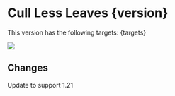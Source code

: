 # Cull Less Leaves {version}

This version has the following targets:
{targets}

[![](https://short.isxander.dev/bisect-img)](https://short.isxander.dev/bisect)

## Changes

Update to support 1.21
